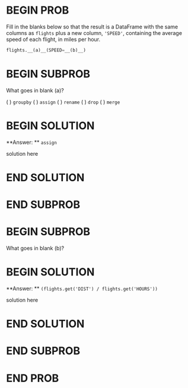 # BEGIN PROB

Fill in the blanks below so that the result is a DataFrame with the same columns as `flights` plus a new column, `'SPEED'`, containing the average speed of each flight, in miles per hour.

```python
flights.__(a)__(SPEED=__(b)__)
```

# BEGIN SUBPROB

What goes in blank (a)?

( ) `groupby`
( ) `assign`
( ) `rename`
( ) `drop`
( ) `merge`

# BEGIN SOLUTION

**Answer: ** `assign`

solution here

# END SOLUTION

# END SUBPROB

# BEGIN SUBPROB

What goes in blank (b)?

# BEGIN SOLUTION

**Answer: ** `(flights.get('DIST') / flights.get('HOURS'))`

solution here

# END SOLUTION

# END SUBPROB

# END PROB
